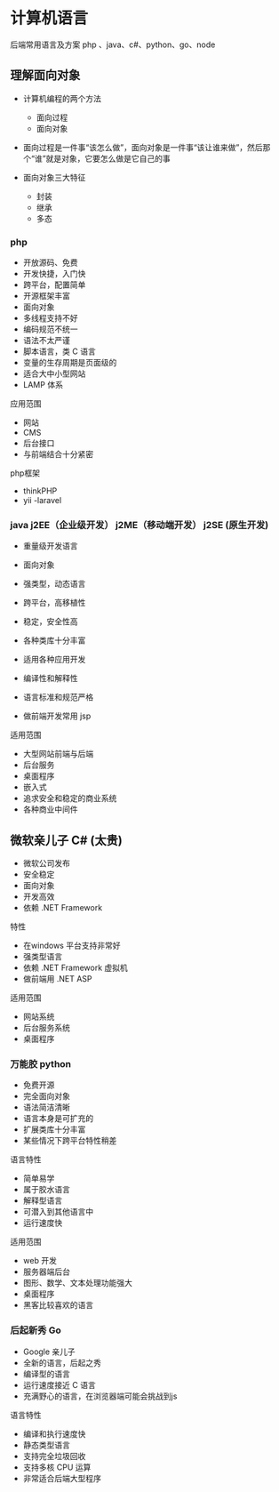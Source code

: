 # 计算机语言

后端常用语言及方案 php 、java、c#、python、go、node

## 理解面向对象

- 计算机编程的两个方法
    - 面向过程
    - 面向对象
- 面向过程是一件事“该怎么做”，面向对象是一件事“该让谁来做”，然后那个“谁”就是对象，它要怎么做是它自己的事

- 面向对象三大特征
    - 封装
    - 继承
    - 多态

### php

- 开放源码、免费
- 开发快捷，入门快
- 跨平台，配置简单
- 开源框架丰富
- 面向对象
- 多线程支持不好
- 编码规范不统一
- 语法不太严谨
- 脚本语言，类 C 语言
- 变量的生存周期是页面级的
- 适合大中小型网站
- LAMP 体系

应用范围

- 网站
- CMS 
- 后台接口
- 与前端结合十分紧密

php框架

- thinkPHP
- yii
-laravel

### java  j2EE（企业级开发） j2ME（移动端开发） j2SE (原生开发)

- 重量级开发语言
- 面向对象
- 强类型，动态语言
- 跨平台，高移植性
- 稳定，安全性高
- 各种类库十分丰富

- 适用各种应用开发
- 编译性和解释性
- 语言标准和规范严格
- 做前端开发常用 jsp

适用范围

- 大型网站前端与后端
- 后台服务
- 桌面程序
- 嵌入式
- 追求安全和稳定的商业系统
- 各种商业中间件

## 微软亲儿子 C# (太贵)

- 微软公司发布
- 安全稳定
- 面向对象
- 开发高效
- 依赖 .NET Framework

特性

- 在windows 平台支持非常好
- 强类型语言
- 依赖 .NET Framework 虚拟机
- 做前端用 .NET ASP

适用范围

- 网站系统
- 后台服务系统
- 桌面程序

### 万能胶 python

- 免费开源
- 完全面向对象
- 语法简洁清晰
- 语言本身是可扩充的
- 扩展类库十分丰富
- 某些情况下跨平台特性稍差

语言特性

- 简单易学
- 属于胶水语言
- 解释型语言
- 可潜入到其他语言中
- 运行速度快

适用范围

- web 开发
- 服务器端后台
- 图形、数学、文本处理功能强大
- 桌面程序
- 黑客比较喜欢的语言

### 后起新秀 Go

- Google 亲儿子
- 全新的语言，后起之秀
- 编译型的语言
- 运行速度接近 C 语言
- 充满野心的语言，在浏览器端可能会挑战到js

语言特性

- 编译和执行速度快
- 静态类型语言
- 支持完全垃圾回收
- 支持多核 CPU 运算
- 非常适合后端大型程序